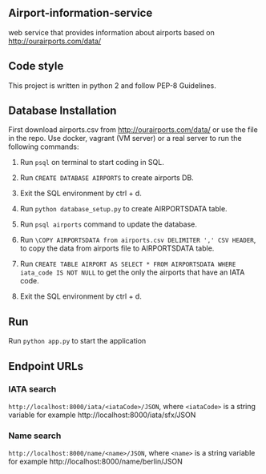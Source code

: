 ## Airport-information-service

web service that provides information about airports based on http://ourairports.com/data/

## Code style

This project is written in python 2 and follow PEP-8 Guidelines.

## Database Installation

First download airports.csv from http://ourairports.com/data/ or use the file in the repo.
Use docker, vagrant (VM server) or a real server to run the following commands:

1. Run `psql`  on terminal to start coding in SQL.

2. Run `CREATE DATABASE AIRPORTS` to create airports DB.

3. Exit the SQL environment by ctrl + d.

4. Run `python database_setup.py` to create AIRPORTSDATA table.

5. Run `psql airports` command to update the database.

6. Run `\COPY AIRPORTSDATA from airports.csv DELIMITER ',' CSV HEADER`, to copy the data from airports file to AIRPORTSDATA table.

7. Run `CREATE TABLE AIRPORT AS SELECT * FROM AIRPORTSDATA WHERE iata_code IS NOT NULL` to get the only the airports that have an IATA code.

8. Exit the SQL environment by ctrl + d.

## Run

Run `python app.py` to start the application

## Endpoint URLs

### IATA search

`http://localhost:8000/iata/<iataCode>/JSON`, where `<iataCode>` is a string variable
for example http://localhost:8000/iata/sfx/JSON

### Name search

`http://localhost:8000/name/<name>/JSON`, where `<name>` is a string variable
for example http://localhost:8000/name/berlin/JSON
